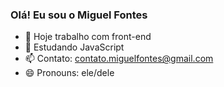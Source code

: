 ### Olá! Eu sou o Miguel Fontes

- 🔭 Hoje trabalho com front-end
- 🌱 Estudando JavaScript
- 📫 Contato: contato.miguelfontes@gmail.com
- 😄 Pronouns: ele/dele

